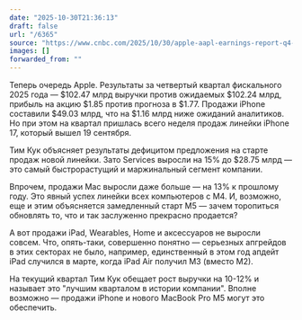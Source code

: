 ```yaml
---
date: "2025-10-30T21:36:13"
draft: false
url: "/6365"
source: "https://www.cnbc.com/2025/10/30/apple-aapl-earnings-report-q4-2025.html"
images: []
forwarded_from: ""
---
```


Теперь очередь Apple. Результаты за четвертый квартал фискального 2025 года — $102.47 млрд выручки против ожидаемых $102.24 млрд, прибыль на акцию $1.85 против прогноза в $1.77. Продажи iPhone составили $49.03 млрд, что на $1.16 млрд ниже ожиданий аналитиков. Но при этом на квартал пришлась всего неделя продаж линейки iPhone 17, который вышел 19 сентября.

Тим Кук объясняет результаты дефицитом предложения на старте продаж новой линейки. Зато Services выросли на 15% до $28.75 млрд — это самый быстрорастущий и маржинальный сегмент компании.

Впрочем, продажи Mac выросли даже больше — на 13% к прошлому году. Это явный успех линейки всех компьютеров с M4. И, возможно, еще и этим объясняется замедленный старт M5 — зачем торопиться обновлять то, что и так заслуженно прекрасно продается?

А вот продажи iPad, Wearables, Home и аксессуаров не выросли совсем. Что, опять-таки, совершенно понятно — серьезных апгрейдов в этих секторах не было, например, единственный в этом год апдейт iPad случился в марте, когда iPad Air получил M3 (вместо M2).

На текущий квартал Тим Кук обещает рост выручки на 10-12% и называет это "лучшим кварталом в истории компании". Вполне возможно — продажи iPhone и нового MacBook Pro M5 могут это обеспечить.